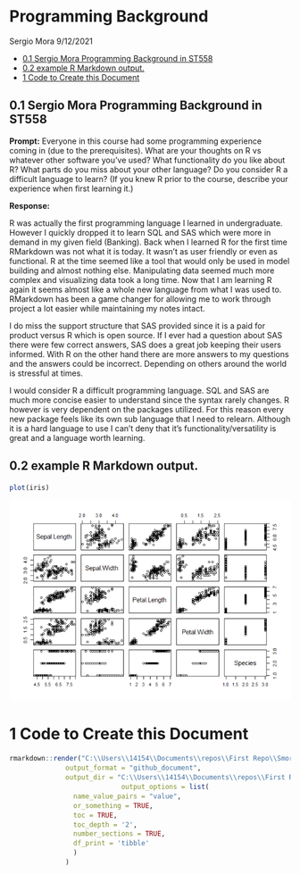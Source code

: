 Programming Background
================
Sergio Mora
9/12/2021

  - [0.1 Sergio Mora Programming Background in
    ST558](#sergio-mora-programming-background-in-st558)
  - [0.2 example R Markdown output.](#example-r-markdown-output)
  - [1 Code to Create this Document](#code-to-create-this-document)

## 0.1 Sergio Mora Programming Background in ST558

**Prompt:** Everyone in this course had some programming experience
coming in (due to the prerequisites). What are your thoughts on R vs
whatever other software you’ve used? What functionality do you like
about R? What parts do you miss about your other language? Do you
consider R a difficult language to learn? (If you knew R prior to the
course, describe your experience when first learning it.)

**Response:**

R was actually the first programming language I learned in
undergraduate. However I quickly dropped it to learn SQL and SAS which
were more in demand in my given field (Banking). Back when I learned R
for the first time RMarkdown was not what it is today. It wasn’t as user
friendly or even as functional. R at the time seemed like a tool that
would only be used in model building and almost nothing else.
Manipulating data seemed much more complex and visualizing data took a
long time. Now that I am learning R again it seems almost like a whole
new language from what I was used to. RMarkdown has been a game changer
for allowing me to work through project a lot easier while maintaining
my notes intact.

I do miss the support structure that SAS provided since it is a paid for
product versus R which is open source. If I ever had a question about
SAS there were few correct answers, SAS does a great job keeping their
users informed. With R on the other hand there are more answers to my
questions and the answers could be incorrect. Depending on others around
the world is stressful at times.

I would consider R a difficult programming language. SQL and SAS are
much more concise easier to understand since the syntax rarely changes.
R however is very dependent on the packages utilized. For this reason
every new package feels like its own sub language that I need to
relearn. Although it is a hard language to use I can’t deny that it’s
functionality/versatility is great and a language worth learning.

## 0.2 example R Markdown output.

``` r
plot(iris)
```

![](../images/unnamed-chunk-2-1.png)<!-- -->

# 1 Code to Create this Document

``` r
rmarkdown::render("C:\\Users\\14154\\Documents\\repos\\First Repo\\Smora0713.github.io\\_Rmd\\2021-09-12 second post.RMD", 
              output_format = "github_document", 
              output_dir = "C:\\Users\\14154\\Documents\\repos\\First Repo\\Smora0713.github.io\\_posts",
                            output_options = list(
                name_value_pairs = "value",
                or_something = TRUE,
                toc = TRUE,
                toc_depth = '2',
                number_sections = TRUE,
                df_print = 'tibble'
                )
              )
```

